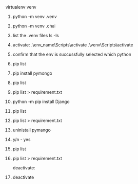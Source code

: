    virtualenv venv
1. python -m venv .venv
2. python -m venv  .chai  

3. list the .venv files 
 ls -ls
4. activate:
    .\env_name\Scripts\activate
    .\venv\Scripts\activate
5. confirm that the env is succussfully selected
   which python
6. pip list
7. pip install pymongo
8. pip list 
9. pip list > requirement.txt


1. python -m pip install Django
2. pip list
3. pip list > requirement.txt
4. uninistall pymango
5. y/n - yes
6. pip list
7. pip list > requirement.txt
   
   deactivate:
1. deactivate
